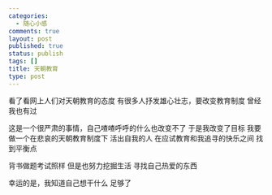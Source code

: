 ```yaml
--- 
categories: 
  - 随心小感
comments: true
layout: post
published: true
status: publish
tags: []
title: 天朝教育
type: post
---
```

看了看网上人们对天朝教育的态度
有很多人抒发雄心壮志，要改变教育制度
曾经我也有过

这是一个很严肃的事情，自己喳喳呼呼的什么也改变不了
于是我改变了目标
我要做一个在悲哀的天朝教育制度下
活出自我的人
在应试教育和我追寻的快乐之间 找到平衡点

背书做题考试照样
但是也努力挖掘生活
寻找自己热爱的东西

幸运的是，我知道自己想干什么
足够了
